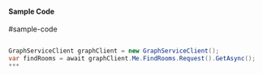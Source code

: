 #### Sample Code
#sample-code 

```C#

GraphServiceClient graphClient = new GraphServiceClient();
var findRooms = await graphClient.Me.FindRooms.Request().GetAsync();
*** 

```